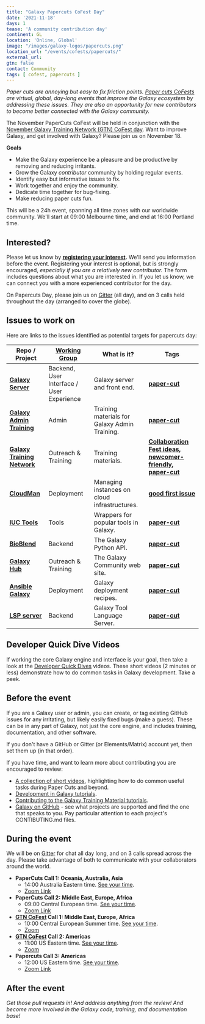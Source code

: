 ```yaml
---
title: "Galaxy Papercuts CoFest Day"
date: '2021-11-18'
days: 1
tease: 'A community contribution day'
continent: GL
location: 'Online, Global'
image: "/images/galaxy-logos/papercuts.png"
location_url: "/events/cofests/papercuts/"
external_url:
gtn: false
contact: Community
tags: [ cofest, papercuts ]
---
```


*Paper cuts are annoying but easy to fix friction points. [Paper cuts CoFests](/events/cofests/papercuts/) are virtual, global, day-long events that improve the Galaxy ecosystem by addressing these issues.  They are also an opportunity for new contributors to become better connected with the Galaxy community.*

The November PaperCuts CoFest will be held in conjunction with the [November Galaxy Training Network (GTN) CoFest day](https://github.com/galaxyproject/training-material/issues/1712). Want to improve Galaxy, and get involved with Galaxy? Please join us on November 18.

**Goals**

* Make the Galaxy experience be a pleasure and be productive by removing and reducing irritants.
* Grow the Galaxy *contributor* community by holding regular events.
* Identify easy but informative issues to fix.
* Work together and enjoy the community.
* Dedicate time together for bug-fixing.
* Make reducing paper cuts fun.

This will be a 24h event, spanning all time zones with our worldwide community. We'll start at 09:00 Melbourne time, and end at 16:00 Portland time.

## Interested?

Please let us know by **[registering your interest](https://docs.google.com/forms/d/e/1FAIpQLSc-OUa9s-L9DO1RMuSeiOWts1am0eWXI9VKM9dHfKxExBS-ag/viewform).**  We'll send you information before the event.  Registering your interest is optional, but is strongly encouraged, *especially if you are a relatively new contributor.*  The form includes questions about what you are interested in.  If you let us know, we can connect you with a more experienced contributor for the day.

On Papercuts Day, please join us on [Gitter](https://gitter.im/galaxyproject/Lobby) (all day), and on 3 calls held throughout the day (arranged to cover the globe).


## Issues to work on

Here are links to the issues identified as potential targets for papercuts day:

| Repo / Project | [Working Group](/community/wg/) | What is it? | Tags |
| --- | --- | --- | --- |
| **[Galaxy Server](https://github.com/galaxyproject/galaxy)** | Backend, User Interface / User Experience | Galaxy server and front end. | **[paper-cut](https://github.com/galaxyproject/galaxy/issues?q=is%3Aopen+label%3Apaper-cut)** | 
| **[Galaxy Admin Training](https://github.com/galaxyproject/admin-training/)** | Admin | Training materials for Galaxy Admin Training. | **[paper-cut](https://github.com/galaxyproject/admin-training/labels/paper-cuts)** | 
| **[Galaxy Training Network](https://github.com/galaxyproject/training-material)** | Outreach & Training | Training materials. | **[Collaboration Fest ideas](https://github.com/galaxyproject/training-material/issues/2070), [newcomer-friendly](https://github.com/galaxyproject/training-material/labels/newcomer-friendly), [paper-cut](https://github.com/galaxyproject/training-material/labels/paper-cut)** | 
| **[CloudMan](https://github.com/galaxyproject/cloudman)** | Deployment | Managing instances on cloud infrastructures. | **[good first issue](https://github.com/galaxyproject/cloudman/labels/good%20first%20issue)** | 
| **[IUC Tools](https://github.com/galaxyproject/tools-iuc)** | Tools | Wrappers for popular tools in Galaxy. | **[paper-cut](https://github.com/galaxyproject/tools-iuc/issues?q=is%3Aopen+is%3Aissue+label%3Apaper-cut)** | 
| **[BioBlend](https://github.com/galaxyproject/bioblend)** | Backend | The Galaxy Python API. | **[paper-cut](https://github.com/galaxyproject/bioblend/issues?q=is%3Aopen+is%3Aissue+label%3Apaper-cut)** | 
| **[Galaxy Hub](https://github.com/galaxyproject/galaxy-hub/)** | Outreach & Training | The Galaxy Community web site. | **[paper-cut](https://github.com/galaxyproject/galaxy-hub/labels/paper-cut)** | 
| **[Ansible Galaxy](https://github.com/galaxyproject/ansible-galaxy/)** | Deployment | Galaxy deployment recipes.  | **[paper-cut](https://github.com/galaxyproject/ansible-galaxy/labels/paper-cut)** | 
| **[LSP server](https://github.com/galaxyproject/galaxy-language-server/)** | Backend | Galaxy Tool Language Server.  | **[paper-cut](https://github.com/galaxyproject/galaxy-language-server/labels/paper-cut)** | 


## Developer Quick Dive Videos

If working the core Galaxy engine and interface is your goal, then take a look at the [Developer Quick Dives](https://www.youtube.com/playlist?list=PLNFLKDpdM3B8Ro-V0mZboQjj40RimRZ8n) videos.  These short videos (2 minutes or less) demonstrate how to do common tasks in Galaxy development.  Take a peek.


## Before the event

If you are a Galaxy user or admin, you can create, or tag existing GitHub issues for any irritating, but likely easily fixed bugs (make a guess). These can be in any part of Galaxy, not just the core engine, and includes training, documentation, and other software.

If you don't have a GitHub or Gitter (or Elements/Matrix) account yet, then set them up (in that order).

If you have time, and want to learn more about contributing you are encouraged to review:

* [A collection of short videos](https://www.youtube.com/playlist?list=PLNFLKDpdM3B8Ro-V0mZboQjj40RimRZ8n), highlighting how to do common useful tasks during Paper Cuts and beyond.
* [Development in Galaxy tutorials](https://training.galaxyproject.org/training-material/topics/dev/).
* [Contributing to the Galaxy Training Material tutorials](https://training.galaxyproject.org/training-material/topics/contributing/).
* [Galaxy on GitHub](https://github.com/galaxyproject) - see what projects are supported and find the one that speaks to you. Pay particular attention to each project's CONTIBUTING.md files.

## During the event

We will be on [Gitter](https://gitter.im/galaxyproject/Lobby) for chat all day long, and on 3 calls spread across the day. Please take advantage of both to communicate with your collaborators around the world.

* **PaperCuts Call 1: Oceania, Australia, Asia**
  * 14:00 Australia Eastern time.  [See your time](https://www.timeanddate.com/worldclock/fixedtime.html?msg=APAC+Galaxy+Papercuts+CoFest+Call&iso=20211118T14&p1=152&am=30).
  * [Zoom Link](https://zoom.us/j/98189403566?pwd=SWhueXkzNHlKSG1QMU0xUG1ESFFsUT09)
* **PaperCuts Call 2: Middle East, Europe, Africa**
  * 09:00 Central European time.  [See your time](https://www.timeanddate.com/worldclock/fixedtime.html?msg=EMEA+Galaxy+Papercuts+CoFest+Call&iso=20211118T09&p1=980&am=30).
  * [Zoom Link](https://us02web.zoom.us/j/89385457829?pwd=bER2Z1hMd3pJZVBlN2kyV1A3NStpdz09)
* **[GTN CoFest](https://github.com/galaxyproject/training-material/issues/1712) Call 1: Middle East, Europe, Africa**
  * 10:00 Central European Summer time.  [See your time](https://www.timeanddate.com/worldclock/fixedtime.html?msg=EMEA+GTN+CoFest+Call&iso=20211118T10&p1=980&am=30).
  * [Zoom](https://github.com/galaxyproject/training-material/issues/1712)
* **[GTN CoFest](https://github.com/galaxyproject/training-material/issues/1712) Call 2: Americas**
  * 11:00 US Eastern time.  [See your time](https://www.timeanddate.com/worldclock/fixedtime.html?msg=Americas+GTN+CoFest+Call&iso=20211118T11&p1=3705&am=30).
  * [Zoom](https://github.com/galaxyproject/training-material/issues/1712)
* **Papercuts Call 3: Americas**
  * 12:00 US Eastern time.  [See your time](https://www.timeanddate.com/worldclock/fixedtime.html?msg=Americas+Galaxy+Papercuts+CoFest+Call&iso=20211118T12&p1=3705&am=30).
  * [Zoom Link](https://zoom.us/j/98189403566?pwd=SWhueXkzNHlKSG1QMU0xUG1ESFFsUT09)

## After the event

*Get those pull requests in! And address anything from the review! And become more involved in the Galaxy code, training, and documentation base!*
